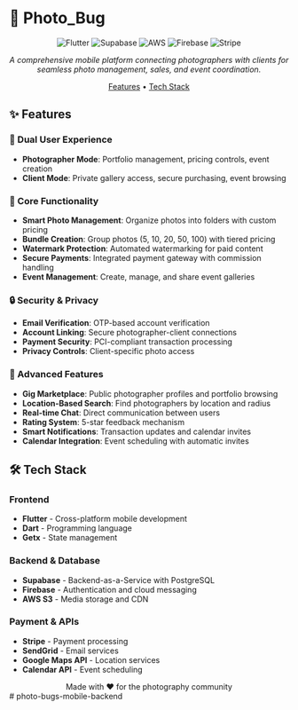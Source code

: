 # 📸 Photo_Bug

<div align="center">

![Flutter](https://img.shields.io/badge/Flutter-%2302569B.svg?style=for-the-badge&logo=Flutter&logoColor=white)
![Supabase](https://img.shields.io/badge/Supabase-3ECF8E?style=for-the-badge&logo=supabase&logoColor=white)
![AWS](https://img.shields.io/badge/AWS-%23FF9900.svg?style=for-the-badge&logo=amazon-aws&logoColor=white)
![Firebase](https://img.shields.io/badge/firebase-%23039BE5.svg?style=for-the-badge&logo=firebase)
![Stripe](https://img.shields.io/badge/Stripe-626CD9?style=for-the-badge&logo=Stripe&logoColor=white)

_A comprehensive mobile platform connecting photographers with clients for seamless photo management, sales, and event coordination._

[Features](#-features) • [Tech Stack](#-tech-stack)

</div>

## ✨ Features

### 👥 Dual User Experience

- **Photographer Mode**: Portfolio management, pricing controls, event creation
- **Client Mode**: Private gallery access, secure purchasing, event browsing

### 📱 Core Functionality

- **Smart Photo Management**: Organize photos into folders with custom pricing
- **Bundle Creation**: Group photos (5, 10, 20, 50, 100) with tiered pricing
- **Watermark Protection**: Automated watermarking for paid content
- **Secure Payments**: Integrated payment gateway with commission handling
- **Event Management**: Create, manage, and share event galleries

### 🔒 Security & Privacy

- **Email Verification**: OTP-based account verification
- **Account Linking**: Secure photographer-client connections
- **Payment Security**: PCI-compliant transaction processing
- **Privacy Controls**: Client-specific photo access

### 🌟 Advanced Features

- **Gig Marketplace**: Public photographer profiles and portfolio browsing
- **Location-Based Search**: Find photographers by location and radius
- **Real-time Chat**: Direct communication between users
- **Rating System**: 5-star feedback mechanism
- **Smart Notifications**: Transaction updates and calendar invites
- **Calendar Integration**: Event scheduling with automatic invites

## 🛠 Tech Stack

### Frontend

- **Flutter** - Cross-platform mobile development
- **Dart** - Programming language
- **Getx** - State management

### Backend & Database

- **Supabase** - Backend-as-a-Service with PostgreSQL
- **Firebase** - Authentication and cloud messaging
- **AWS S3** - Media storage and CDN

### Payment & APIs

- **Stripe** - Payment processing
- **SendGrid** - Email services
- **Google Maps API** - Location services
- **Calendar API** - Event scheduling

<div align="center">
Made with ❤️ for the photography community
</div>
#   p h o t o - b u g s - m o b i l e - b a c k e n d 
 
 
